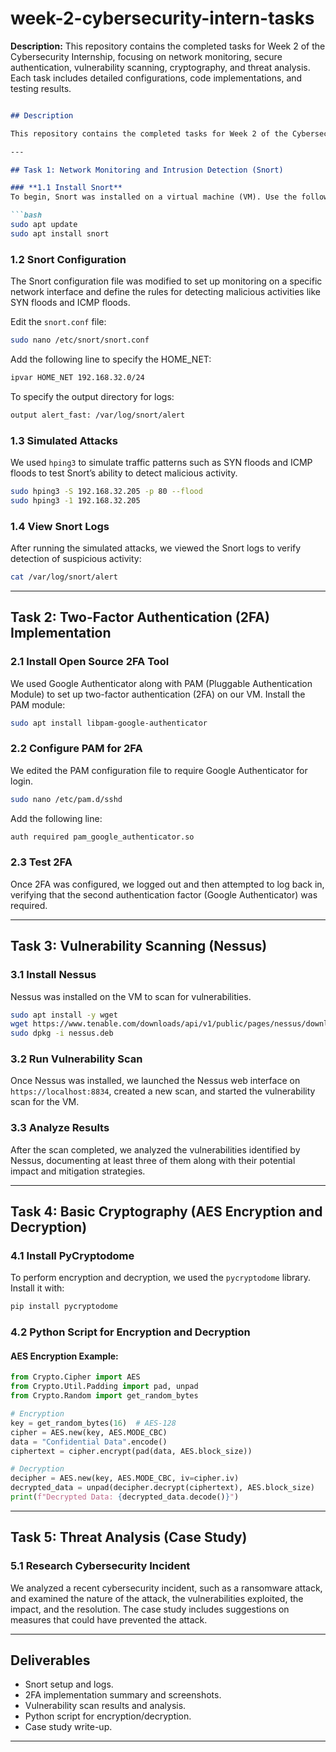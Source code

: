 # week-2-cybersecurity-intern-tasks
**Description:**  This repository contains the completed tasks for Week 2 of the Cybersecurity Internship, focusing on network monitoring, secure authentication, vulnerability scanning, cryptography, and threat analysis. Each task includes detailed configurations, code implementations, and testing results.
```markdown

## Description

This repository contains the completed tasks for Week 2 of the Cybersecurity Internship, focusing on network monitoring, secure authentication, vulnerability scanning, cryptography, and threat analysis. Each task includes detailed configurations, code implementations, and testing results.

---

## Task 1: Network Monitoring and Intrusion Detection (Snort)

### **1.1 Install Snort**
To begin, Snort was installed on a virtual machine (VM). Use the following commands to install Snort on your VM.

```bash
sudo apt update
sudo apt install snort
```

### **1.2 Snort Configuration**
The Snort configuration file was modified to set up monitoring on a specific network interface and define the rules for detecting malicious activities like SYN floods and ICMP floods.

Edit the `snort.conf` file:

```bash
sudo nano /etc/snort/snort.conf
```

Add the following line to specify the HOME_NET:

```bash
ipvar HOME_NET 192.168.32.0/24
```

To specify the output directory for logs:

```bash
output alert_fast: /var/log/snort/alert
```

### **1.3 Simulated Attacks**
We used `hping3` to simulate traffic patterns such as SYN floods and ICMP floods to test Snort’s ability to detect malicious activity.

```bash
sudo hping3 -S 192.168.32.205 -p 80 --flood
sudo hping3 -1 192.168.32.205
```

### **1.4 View Snort Logs**
After running the simulated attacks, we viewed the Snort logs to verify detection of suspicious activity:

```bash
cat /var/log/snort/alert
```

---

## Task 2: Two-Factor Authentication (2FA) Implementation

### **2.1 Install Open Source 2FA Tool**
We used Google Authenticator along with PAM (Pluggable Authentication Module) to set up two-factor authentication (2FA) on our VM. Install the PAM module:

```bash
sudo apt install libpam-google-authenticator
```

### **2.2 Configure PAM for 2FA**
We edited the PAM configuration file to require Google Authenticator for login.

```bash
sudo nano /etc/pam.d/sshd
```

Add the following line:

```bash
auth required pam_google_authenticator.so
```

### **2.3 Test 2FA**
Once 2FA was configured, we logged out and then attempted to log back in, verifying that the second authentication factor (Google Authenticator) was required.

---

## Task 3: Vulnerability Scanning (Nessus)

### **3.1 Install Nessus**
Nessus was installed on the VM to scan for vulnerabilities.

```bash
sudo apt install -y wget
wget https://www.tenable.com/downloads/api/v1/public/pages/nessus/downloads/12202/download?i_agree_to_tenable_license_agreement=true -O nessus.deb
sudo dpkg -i nessus.deb
```

### **3.2 Run Vulnerability Scan**
Once Nessus was installed, we launched the Nessus web interface on `https://localhost:8834`, created a new scan, and started the vulnerability scan for the VM.

### **3.3 Analyze Results**
After the scan completed, we analyzed the vulnerabilities identified by Nessus, documenting at least three of them along with their potential impact and mitigation strategies.

---

## Task 4: Basic Cryptography (AES Encryption and Decryption)

### **4.1 Install PyCryptodome**
To perform encryption and decryption, we used the `pycryptodome` library. Install it with:

```bash
pip install pycryptodome
```

### **4.2 Python Script for Encryption and Decryption**

#### AES Encryption Example:

```python
from Crypto.Cipher import AES
from Crypto.Util.Padding import pad, unpad
from Crypto.Random import get_random_bytes

# Encryption
key = get_random_bytes(16)  # AES-128
cipher = AES.new(key, AES.MODE_CBC)
data = "Confidential Data".encode()
ciphertext = cipher.encrypt(pad(data, AES.block_size))

# Decryption
decipher = AES.new(key, AES.MODE_CBC, iv=cipher.iv)
decrypted_data = unpad(decipher.decrypt(ciphertext), AES.block_size)
print(f"Decrypted Data: {decrypted_data.decode()}")
```

---

## Task 5: Threat Analysis (Case Study)

### **5.1 Research Cybersecurity Incident**
We analyzed a recent cybersecurity incident, such as a ransomware attack, and examined the nature of the attack, the vulnerabilities exploited, the impact, and the resolution. The case study includes suggestions on measures that could have prevented the attack.

---

## Deliverables

- Snort setup and logs.
- 2FA implementation summary and screenshots.
- Vulnerability scan results and analysis.
- Python script for encryption/decryption.
- Case study write-up.

---
